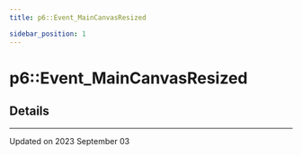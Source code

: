 ```yaml
---
title: p6::Event_MainCanvasResized

sidebar_position: 1
---
```


# p6::Event_MainCanvasResized





## Details
-------------------------------

Updated on 2023 September 03